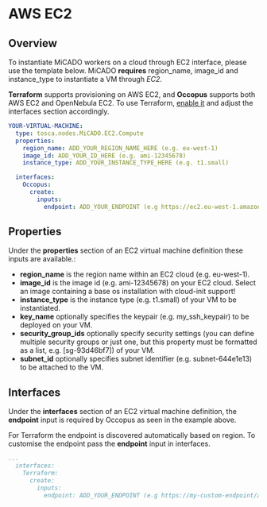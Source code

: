 # AWS EC2

## Overview

To instantiate MiCADO workers on a cloud through EC2 interface, please use the
template below. MiCADO **requires** region_name, image_id and instance_type to
instantiate a VM through *EC2*.

**Terraform** supports provisioning on AWS EC2, and **Occopus** supports
both AWS EC2 and OpenNebula EC2. To use Terraform,
[enable it](/install/cli-install/#enable-terraform) and adjust the interfaces section accordingly.

```yaml
YOUR-VIRTUAL-MACHINE:
  type: tosca.nodes.MiCADO.EC2.Compute
  properties:
    region_name: ADD_YOUR_REGION_NAME_HERE (e.g. eu-west-1)
    image_id: ADD_YOUR_ID_HERE (e.g. ami-12345678)
    instance_type: ADD_YOUR_INSTANCE_TYPE_HERE (e.g. t1.small)

  interfaces:
    Occopus:
      create:
        inputs:
          endpoint: ADD_YOUR_ENDPOINT (e.g https://ec2.eu-west-1.amazonaws.com)
```

## Properties

Under the **properties** section of an EC2 virtual machine definition these
inputs are available.:

* **region_name** is the region name within an EC2 cloud (e.g. eu-west-1).
* **image_id** is the image id (e.g. ami-12345678) on your EC2 cloud. Select an
  image containing a base os installation with cloud-init support!
* **instance_type** is the instance type (e.g. t1.small) of your VM to be
  instantiated.
* **key_name** optionally specifies the keypair (e.g. my_ssh_keypair) to be
  deployed on your VM.
* **security_group_ids** optionally specify security settings (you can define
  multiple security groups or just one, but this property must be formatted as
  a list, e.g. [sg-93d46bf7]) of your VM.
* **subnet_id** optionally specifies subnet identifier (e.g. subnet-644e1e13)
  to be attached to the VM.

## Interfaces

Under the **interfaces** section of an EC2 virtual machine definition, the
**endpoint** input is required by Occopus as seen in the example above.

For Terraform the endpoint is discovered automatically based on region.
To customise the endpoint pass the **endpoint** input in interfaces.

```yaml
...
  interfaces:
    Terraform:
      create:
        inputs:
          endpoint: ADD_YOUR_ENDPOINT (e.g https://my-custom-endpoint/api)
```
